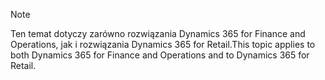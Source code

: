 > [!NOTE]
> <span data-ttu-id="a6bb1-101">Ten temat dotyczy zarówno rozwiązania Dynamics 365 for Finance and Operations, jak i rozwiązania Dynamics 365 for Retail.</span><span class="sxs-lookup"><span data-stu-id="a6bb1-101">This topic applies to both Dynamics 365 for Finance and Operations and to Dynamics 365 for Retail.</span></span> 
